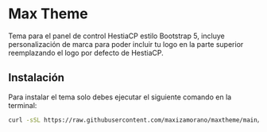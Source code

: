 # Max Theme

Tema para el panel de control HestiaCP estilo Bootstrap 5, incluye personalización de marca para poder incluir tu logo en la parte superior reemplazando el logo por defecto de HestiaCP.


## Instalación
Para instalar el tema solo debes ejecutar el siguiente comando en la terminal:
```bash
curl -sSL https://raw.githubusercontent.com/maxizamorano/maxtheme/main/install.sh -o install.sh && chmod +x install.sh && sh install.sh
```
